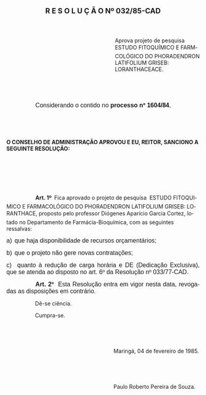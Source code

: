 <body lang=PT-BR style='tab-interval:35.4pt'>

<div class=Section1>

<h1 align=center style='text-align:center'><b><span style='font-size:14.0pt;
mso-bidi-font-size:10.0pt'>R E S O L U Ç Ã O Nº 032/85-CAD<o:p></o:p></span></b></h1>

<p class=MsoNormal style='margin-top:0cm;margin-right:10.8pt;margin-bottom:
10.8pt;margin-left:0cm;line-height:17.4pt'><span style='font-size:12.0pt;
mso-bidi-font-size:10.0pt;font-family:Arial'><![if !supportEmptyParas]>&nbsp;<![endif]><o:p></o:p></span></p>

<p class=MsoBodyText style='margin-top:0cm;margin-right:-4.65pt;margin-bottom:
10.8pt;margin-left:212.4pt'>Aprova projeto de pesquisa ESTUDO FITOQUÍMICO E
FARMCOLÓGICO DO PHORADENDRON LATIFOLIUM GRISEB: LORANTHACEACE.</p>

<p class=MsoBodyText style='margin-top:0cm;margin-right:-4.65pt;margin-bottom:
10.8pt;margin-left:212.4pt'><![if !supportEmptyParas]>&nbsp;<![endif]><o:p></o:p></p>

<p class=MsoBodyText style='margin-top:0cm;margin-right:-4.65pt;margin-bottom:
10.8pt;margin-left:212.4pt'><![if !supportEmptyParas]>&nbsp;<![endif]><o:p></o:p></p>

<p class=MsoNormal style='text-indent:2.0cm'><span style='font-size:12.0pt;
mso-bidi-font-size:10.0pt;font-family:Arial'>Considerando o contido no <b>processo
nº 1604/84</b>,<o:p></o:p></span></p>

<p class=MsoNormal><span style='font-size:12.0pt;mso-bidi-font-size:10.0pt;
font-family:Arial'><![if !supportEmptyParas]>&nbsp;<![endif]><o:p></o:p></span></p>

<p class=MsoNormal><span style='font-size:12.0pt;mso-bidi-font-size:10.0pt;
font-family:Arial'><![if !supportEmptyParas]>&nbsp;<![endif]><o:p></o:p></span></p>

<p class=MsoBodyTextIndent><b>O CONSELHO DE ADMINISTRAÇÃO APROVOU E EU, REITOR,
SANCIONO A SEGUINTE RESOLUÇÃO: <o:p></o:p></b></p>

<p class=MsoNormal><span style='font-size:12.0pt;mso-bidi-font-size:10.0pt;
font-family:Arial'><![if !supportEmptyParas]>&nbsp;<![endif]><o:p></o:p></span></p>

<p class=MsoNormal><span style='font-size:12.0pt;mso-bidi-font-size:10.0pt;
font-family:Arial'><![if !supportEmptyParas]>&nbsp;<![endif]><o:p></o:p></span></p>

<p class=MsoNormal><span style='font-size:12.0pt;mso-bidi-font-size:10.0pt;
font-family:Arial'><![if !supportEmptyParas]>&nbsp;<![endif]><o:p></o:p></span></p>

<p class=MsoBodyText2 style='text-indent:2.0cm;tab-stops:63.8pt 78.0pt'><b>Art.
1º </b><span style="mso-spacerun: yes"> </span>Fica aprovado o projeto de
pesquisa<span style="mso-spacerun: yes">  </span>ESTUDO FITOQUIMICO E
FARMACOLÓGICO DO PHORADENDRON LATIFOLIUM GRISEB: LORANTHACE, proposto pelo
professor Diógenes Aparício Garcia Cortez, lotado no Departamento de
Farmácia-Bioquímica, com as seguintes ressalvas:</p>

<p class=MsoNormal style='margin-left:36.0pt;text-align:justify;text-indent:
-36.0pt;mso-list:l0 level1 lfo1;tab-stops:list 14.2pt'><![if !supportLists]><span
style='font-size:12.0pt;mso-bidi-font-size:10.0pt;font-family:Arial'>a)<span
style='font:7.0pt "Times New Roman"'>&nbsp;&nbsp; </span></span><![endif]><span
style='font-size:12.0pt;mso-bidi-font-size:10.0pt;font-family:Arial'>que haja
disponibilidade de recursos orçamentários;<o:p></o:p></span></p>

<p class=MsoNormal style='margin-left:36.0pt;text-align:justify;text-indent:
-36.0pt;mso-list:l0 level1 lfo1;tab-stops:list 14.2pt'><![if !supportLists]><span
style='font-size:12.0pt;mso-bidi-font-size:10.0pt;font-family:Arial'>b)<span
style='font:7.0pt "Times New Roman"'>&nbsp;&nbsp; </span></span><![endif]><span
style='font-size:12.0pt;mso-bidi-font-size:10.0pt;font-family:Arial'>que o
projeto não gere novas contratações;<o:p></o:p></span></p>

<p class=MsoNormal style='margin-left:0cm;text-align:justify;text-indent:0cm;
mso-list:l0 level1 lfo1;tab-stops:list 14.2pt'><![if !supportLists]><span
style='font-size:12.0pt;mso-bidi-font-size:10.0pt;font-family:Arial'>c)<span
style='font:7.0pt "Times New Roman"'>&nbsp;&nbsp; </span></span><![endif]><span
style='font-size:12.0pt;mso-bidi-font-size:10.0pt;font-family:Arial'>quanto à
redução de carga horária e DE (Dedicação Exclusiva), que se atenda ao disposto
no art. 6º da Resolução nº 033/77-CAD.<o:p></o:p></span></p>

<p class=MsoNormal style='text-align:justify;text-indent:2.0cm'><b><span
style='font-size:12.0pt;mso-bidi-font-size:10.0pt;font-family:Arial'>Art. 2º</span></b><span
style='font-size:12.0pt;mso-bidi-font-size:10.0pt;font-family:Arial'><span
style="mso-spacerun: yes">  </span>Esta Resolução entra em vigor nesta data,
revogadas as disposições em contrário.<o:p></o:p></span></p>

<p class=MsoBodyText2><span style='mso-tab-count:1'>            </span><span
style="mso-spacerun: yes">       </span>Dê-se ciência.</p>

<p class=MsoBodyText2><span style='mso-tab-count:1'>            </span><span
style="mso-spacerun: yes">       </span>Cumpra-se.</p>

<p class=MsoBodyText2><![if !supportEmptyParas]>&nbsp;<![endif]><o:p></o:p></p>

<p class=MsoBodyText2><![if !supportEmptyParas]>&nbsp;<![endif]><o:p></o:p></p>

<p class=MsoBodyText2><span style='mso-tab-count:6'>                                                                       </span>Maringá,
04 de fevereiro de 1985.</p>

<p class=MsoBodyText2><span style='mso-tab-count:4'>                                               </span></p>

<p class=MsoBodyText2><span style='mso-tab-count:1'>            </span></p>

<p class=MsoBodyText2><span style="mso-spacerun:
yes">                           </span><span style='mso-tab-count:4'>                                            </span>Paulo
Roberto Pereira de Souza.</p>

</div>

</body>
